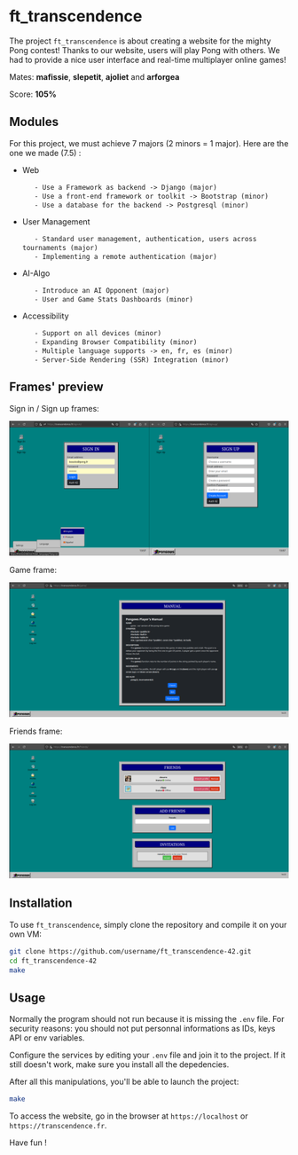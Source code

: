 # ft_transcendence

The project `ft_transcendence` is about creating a website for the mighty Pong contest! Thanks to our website, users will play Pong with others. We had to provide a nice user interface and real-time multiplayer online games!

Mates: **mafissie**, **slepetit**, **ajoliet** and **arforgea**

Score: **105%**

## Modules

For this project, we must achieve 7 majors (2 minors = 1 major). Here are the one we made (7.5) :

- Web

         - Use a Framework as backend -> Django (major)
         - Use a front-end framework or toolkit -> Bootstrap (minor)
         - Use a database for the backend -> Postgresql (minor)

- User Management
  
         - Standard user management, authentication, users across tournaments (major)
         - Implementing a remote authentication (major)

- AI-Algo

         - Introduce an AI Opponent (major)
         - User and Game Stats Dashboards (minor)

- Accessibility

         - Support on all devices (minor)
         - Expanding Browser Compatibility (minor)
         - Multiple language supports -> en, fr, es (minor)
         - Server-Side Rendering (SSR) Integration (minor)

## Frames' preview

Sign in / Sign up frames:

![Sign in / Sign up](Assets/signin-signup.png)

Game frame:

![Game](Assets/game.png)

Friends frame:

![Friends](Assets/friends.png)


## Installation

To use `ft_transcendence`, simply clone the repository and compile it on your own VM:
   ```bash
   git clone https://github.com/username/ft_transcendence-42.git
   cd ft_transcendence-42
   make
  ```

## Usage

Normally the program should not run because it is missing the `.env` file. For security reasons: you should not put personnal informations as IDs, keys API or env variables.

Configure the services by editing your `.env` file and join it to the project. If it still doesn't work, make sure you install all the depedencies.

After all this manipulations, you'll be able to launch the project:
   ```bash
   make
  ```
To access the website, go in the browser at `https://localhost` or `https://transcendence.fr`.

Have fun !
